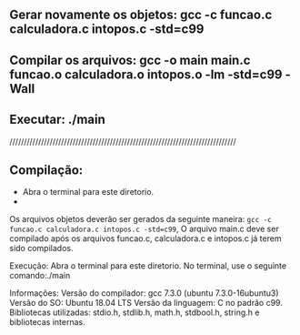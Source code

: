 ## Gerar novamente os objetos: gcc -c funcao.c calculadora.c intopos.c -std=c99 

## Compilar os arquivos: gcc -o main main.c funcao.o calculadora.o intopos.o -lm -std=c99 -Wall



## Executar: ./main



///////////////////////////////////////////////////////////////////////////////
## Compilação:

- Abra o terminal para este diretorio.
- 
Os arquivos objetos deverão ser gerados da seguinte maneira:
 ```gcc -c funcao.c calculadora.c intopos.c -std=c99```, 
O arquivo main.c deve ser compilado após os arquivos funcao.c, calculadora.c e  intopos.c já terem sido compilados.


Execução:
 Abra o terminal para este diretorio. No terminal, use o seguinte comando:./main 


Informações: Versão do compilador: gcc 7.3.0 (ubuntu 7.3.0-16ubuntu3) 
Versão do SO: Ubuntu 18.04 LTS Versão da linguagem: C no padrão c99.
Bibliotecas utilizadas: stdio.h, stdlib.h, math.h, stdbool.h, string.h e bibliotecas internas.
